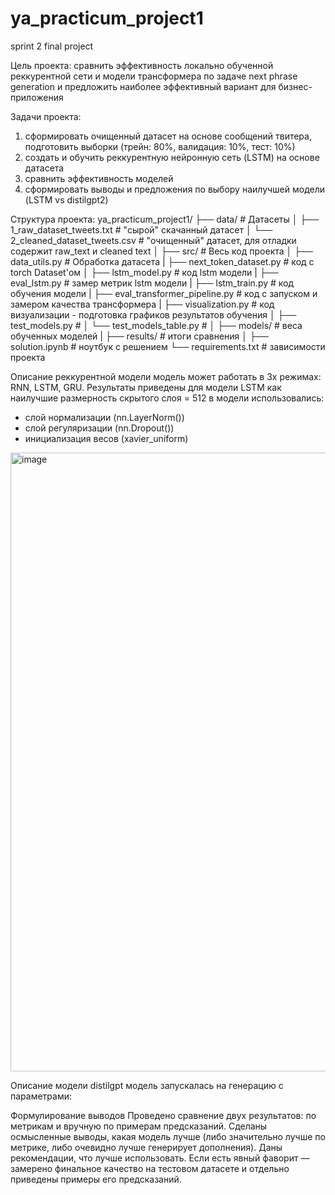 # ya_practicum_project1
sprint 2 final project

Цель проекта: 
сравнить эффективность локально обученной реккурентной сети и модели трансформера по задаче next phrase generation и предложить наиболее эффективный вариант для бизнес-приложения

Задачи проекта:
1) сформировать очищенный датасет на основе сообщений твитера, подготовить выборки (трейн: 80%, валидация: 10%, тест: 10%)
2) создать и обучить реккурентную нейронную сеть (LSTM) на основе датасета
3) сравнить эффективность моделей
4) сформировать выводы и предложения по выбору наилучшей модели (LSTM vs distilgpt2)

Структура проекта:
ya_practicum_project1/
├── data/                            # Датасеты
│   ├── 1_raw_dataset_tweets.txt     # "сырой" скачанный датасет
│   └── 2_cleaned_dataset_tweets.csv # "очищенный" датасет, для отладки содержит raw_text и cleaned text
│
├── src/                             # Весь код проекта
│   ├── data_utils.py                # Обработка датасета
|   ├── next_token_dataset.py        # код с torch Dataset'ом 
│   ├── lstm_model.py                # код lstm модели
|   ├── eval_lstm.py                 # замер метрик lstm модели
|   ├── lstm_train.py                # код обучения модели
|   ├── eval_transformer_pipeline.py # код с запуском и замером качества трансформера
|   ├── visualization.py             # код визуализации - подготовка графиков результатов обучения
│   ├── test_models.py               #
│   └── test_models_table.py         #
│
├── models/                          # веса обученных моделей
|
├── results/                         # итоги сравнения
│
├── solution.ipynb                   # ноутбук с решением
└── requirements.txt                 # зависимости проекта 

Описание реккурентной модели
модель может работать в 3х режимах: RNN, LSTM, GRU. Результаты приведены для модели LSTM как наилучшие
размерность скрытого слоя = 512
в модели использовались:
- слой нормализации (nn.LayerNorm())
- слой регуляризации (nn.Dropout())
- инициализация весов (xavier_uniform)
<img width="1589" height="990" alt="image" src="https://github.com/user-attachments/assets/c9fc87ca-cbcc-439f-98af-5a274ec5bf2c" />

Описание модели distilgpt
модель запускалась на генерацию с параметрами:


Формулирование выводов
Проведено сравнение двух результатов: по метрикам и вручную по примерам предсказаний.
Сделаны осмысленные выводы, какая модель лучше (либо значительно лучше по метрике, либо очевидно лучше генерирует дополнения). Даны рекомендации, что лучше использовать. Если есть явный фаворит — замерено финальное качество на тестовом датасете и отдельно приведены примеры его предсказаний.

